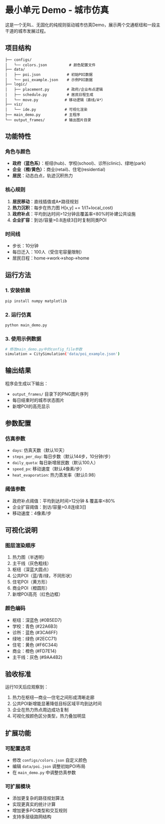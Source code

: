 # 最小单元 Demo - 城市仿真

这是一个无RL、无固化的纯规则驱动城市仿真Demo，展示两个交通枢纽和一段主干道的城市发展过程。

## 项目结构

```
├── configs/
│   └── colors.json          # 颜色配置文件
├── data/
│   ├── poi.json            # 初始POI数据
│   └── poi_example.json    # 示例POI数据
├── logic/
│   ├── placement.py        # 政府/企业布点逻辑
│   ├── schedule.py         # 居民日程生成
│   └── move.py            # 移动逻辑（直线/A*）
├── viz/
│   └── ide.py             # 可视化渲染
├── main_demo.py           # 主程序
└── output_frames/         # 输出图片目录
```

## 功能特性

### 角色与颜色
- **政府（蓝色系）**：枢纽(hub)、学校(school)、诊所(clinic)、绿地(park)
- **企业（橙/黄色）**：商业(retail)、住宅(residential)
- **居民**：动态白点，轨迹沉积热力

### 核心规则
1. **居民移动**：直线插值或A*路径规划
2. **热力沉积**：每步在热力图 H[x,y] += 1/(1+local_cost)
3. **政府补点**：平均到达时间>12分钟且覆盖率<80%时补建公共设施
4. **企业扩容**：到访/容量>0.8连续3日时复制同类POI

### 时间线
- 步长：10分钟
- 每日迁入：100人（受住宅容量限制）
- 居民日程：home→work→shop→home

## 运行方法

### 1. 安装依赖
```bash
pip install numpy matplotlib
```

### 2. 运行仿真
```bash
python main_demo.py
```

### 3. 使用示例数据
```bash
# 修改main_demo.py中的config_file参数
simulation = CitySimulation('data/poi_example.json')
```

## 输出结果

程序会生成以下输出：
- `output_frames/` 目录下的PNG图片序列
- 每日结束时的城市状态图片
- 新增POI的高亮显示

## 参数配置

### 仿真参数
- `days`: 仿真天数（默认10天）
- `steps_per_day`: 每日步数（默认144步，10分钟/步）
- `daily_quota`: 每日新增居民数（默认100人）
- `speed_px`: 移动速度（默认4像素/步）
- `heat_evaporation`: 热力蒸发率（默认0.98）

### 阈值参数
- 政府补点阈值：平均到达时间>12分钟 & 覆盖率<80%
- 企业扩容阈值：到访/容量>0.8连续3日
- 移动速度：4像素/步

## 可视化说明

### 图层渲染顺序
1. 热力图（半透明）
2. 主干线（灰色粗线）
3. 枢纽（深蓝大圆点）
4. 公共POI（蓝/青/绿，不同形状）
5. 住宅POI（黄方形）
6. 商业POI（橙圆形）
7. 新增POI高亮（红色边框）

### 颜色编码
- 枢纽：深蓝色 (#0B5ED7)
- 学校：青色 (#22A6B3)
- 诊所：蓝色 (#3CA6FF)
- 绿地：绿色 (#2ECC71)
- 住宅：黄色 (#F6C344)
- 商业：橙色 (#FD7E14)
- 主干线：灰色 (#9AA4B2)

## 验收标准

运行10天后应观察到：
1. 热力在枢纽—商业—住宅之间形成清晰走廊
2. 公共POI新增能显著降低目标区域平均到达时间
3. 企业在热力热点周边成功复制
4. 可视化按颜色区分类型，热力叠加明显

## 扩展功能

### 可配置选项
- 修改 `configs/colors.json` 自定义颜色
- 编辑 `data/poi.json` 调整初始POI布局
- 在 `main_demo.py` 中调整仿真参数

### 可扩展模块
- 添加更复杂的路径规划算法
- 实现更真实的统计计算
- 增加更多POI类型和交互规则
- 支持多层级路网结构



